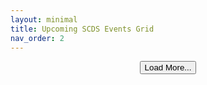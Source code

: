 ```yaml
---
layout: minimal
title: Upcoming SCDS Events Grid
nav_order: 2 
---
```


<link rel="stylesheet" href="./assets/css/swiper.css" />
<link rel="stylesheet" href="./assets/css/events2grid.css" />

<div class="myEventsGrid">
  <div id="events-wrapper" class="swiper-wrapper">
    <!-- Events will be injected here -->
  </div>
</div>

<div style="text-align:center; margin-top: 1em;">
  <button id="loadMore" class="btn btn-outline">Load More...</button>
</div>

<!-- 🔹 Embed events JSON inline -->
<script id="events-data" type="application/json">
{{ site.data.events | jsonify | strip_newlines }}
</script>

<script>
  (function(){
    let events = [];
    let currentIndex = 0;
    const batchSize = 12;
    const wrapper = document.getElementById("events-wrapper");
    const loadMoreBtn = document.getElementById("loadMore");

    function getEvents() {
      if (events.length === 0) {
        try {
          const raw = document.getElementById("events-data").textContent.trim();
          events = JSON.parse(raw);
          // sort by start date
          events.sort((a,b) => new Date(a.start) - new Date(b.start));
        } catch(e) {
          console.error("Failed to parse events JSON", e);
        }
      }
    }

    function formatDate(dateString) {
      const date = new Date(dateString);
      return date.toLocaleDateString(undefined, { month: "long", day: "numeric", year: "numeric" });
    }

    function formatTime(dateString) {
      const date = new Date(dateString);
      return date.toLocaleTimeString([], { hour: "2-digit", minute: "2-digit" });
    }

    function renderEvents() {
      getEvents();

      const nextBatch = events.slice(currentIndex, currentIndex + batchSize);

      nextBatch.forEach(event => {
        const slide = document.createElement("div");
        slide.className = "swiper-slide";
        slide.innerHTML = `
          <img class="event-banner" src="${event.image}" alt="Banner for ${event.title}">
          <div class="event-details">
            <h3 class="event-title">${event.title}</h3>
            <div class="event-date">${formatDate(event.start)}</div>
            <div class="event-time">${formatTime(event.start)} – ${formatTime(event.end)}</div>
            <div class="event-location">${event.location || ""}</div>
          </div>
          <div class="event-register-cell">
            <a href="${event.url}" class="register-button" target="_blank" rel="noopener">Register</a>
          </div>
        `;
        wrapper.appendChild(slide);
      });

      currentIndex += nextBatch.length;

      if (currentIndex >= events.length) {
        loadMoreBtn.style.display = "none";
      }
    }

    loadMoreBtn.addEventListener("click", renderEvents);

    // render first 12 on page load
    renderEvents();
  })();
</script>
